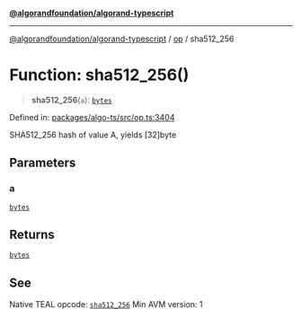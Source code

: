 [**@algorandfoundation/algorand-typescript**](../../README.md)

***

[@algorandfoundation/algorand-typescript](../../README.md) / [op](../README.md) / sha512\_256

# Function: sha512\_256()

> **sha512\_256**(`a`): [`bytes`](../../index/type-aliases/bytes.md)

Defined in: [packages/algo-ts/src/op.ts:3404](https://github.com/algorandfoundation/puya-ts/blob/main/packages/algo-ts/src/op.ts#L3404)

SHA512_256 hash of value A, yields [32]byte

## Parameters

### a

[`bytes`](../../index/type-aliases/bytes.md)

## Returns

[`bytes`](../../index/type-aliases/bytes.md)

## See

Native TEAL opcode: [`sha512_256`](https://dev.algorand.co/reference/algorand-teal/opcodes#sha512_256)
Min AVM version: 1
